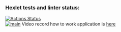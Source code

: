 ### Hexlet tests and linter status:
[![Actions Status](https://github.com/alexamuek/qa-auto-engineer-javascript-project-87/actions/workflows/hexlet-check.yml/badge.svg)](https://github.com/alexamuek/qa-auto-engineer-javascript-project-87/actions)  
[![main](https://github.com/alexamuek/qa-auto-engineer-javascript-project-87/actions/workflows/main.yaml/badge.svg)](https://github.com/alexamuek/qa-auto-engineer-javascript-project-87/actions/workflows/main.yaml)
Video record how to work application is [here](https://asciinema.org/a/dSY8z8uu9ZS3CVkqhRWXuE1G9)
